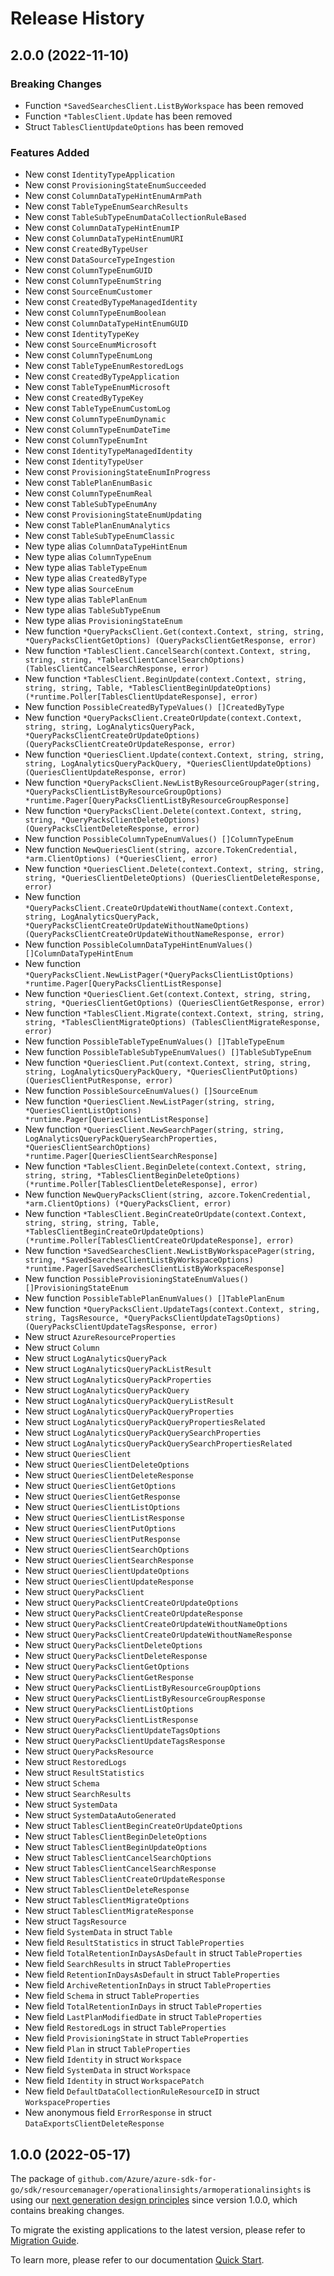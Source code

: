 # Release History

## 2.0.0 (2022-11-10)
### Breaking Changes

- Function `*SavedSearchesClient.ListByWorkspace` has been removed
- Function `*TablesClient.Update` has been removed
- Struct `TablesClientUpdateOptions` has been removed

### Features Added

- New const `IdentityTypeApplication`
- New const `ProvisioningStateEnumSucceeded`
- New const `ColumnDataTypeHintEnumArmPath`
- New const `TableTypeEnumSearchResults`
- New const `TableSubTypeEnumDataCollectionRuleBased`
- New const `ColumnDataTypeHintEnumIP`
- New const `ColumnDataTypeHintEnumURI`
- New const `CreatedByTypeUser`
- New const `DataSourceTypeIngestion`
- New const `ColumnTypeEnumGUID`
- New const `ColumnTypeEnumString`
- New const `SourceEnumCustomer`
- New const `CreatedByTypeManagedIdentity`
- New const `ColumnTypeEnumBoolean`
- New const `ColumnDataTypeHintEnumGUID`
- New const `IdentityTypeKey`
- New const `SourceEnumMicrosoft`
- New const `ColumnTypeEnumLong`
- New const `TableTypeEnumRestoredLogs`
- New const `CreatedByTypeApplication`
- New const `TableTypeEnumMicrosoft`
- New const `CreatedByTypeKey`
- New const `TableTypeEnumCustomLog`
- New const `ColumnTypeEnumDynamic`
- New const `ColumnTypeEnumDateTime`
- New const `ColumnTypeEnumInt`
- New const `IdentityTypeManagedIdentity`
- New const `IdentityTypeUser`
- New const `ProvisioningStateEnumInProgress`
- New const `TablePlanEnumBasic`
- New const `ColumnTypeEnumReal`
- New const `TableSubTypeEnumAny`
- New const `ProvisioningStateEnumUpdating`
- New const `TablePlanEnumAnalytics`
- New const `TableSubTypeEnumClassic`
- New type alias `ColumnDataTypeHintEnum`
- New type alias `ColumnTypeEnum`
- New type alias `TableTypeEnum`
- New type alias `CreatedByType`
- New type alias `SourceEnum`
- New type alias `TablePlanEnum`
- New type alias `TableSubTypeEnum`
- New type alias `ProvisioningStateEnum`
- New function `*QueryPacksClient.Get(context.Context, string, string, *QueryPacksClientGetOptions) (QueryPacksClientGetResponse, error)`
- New function `*TablesClient.CancelSearch(context.Context, string, string, string, *TablesClientCancelSearchOptions) (TablesClientCancelSearchResponse, error)`
- New function `*TablesClient.BeginUpdate(context.Context, string, string, string, Table, *TablesClientBeginUpdateOptions) (*runtime.Poller[TablesClientUpdateResponse], error)`
- New function `PossibleCreatedByTypeValues() []CreatedByType`
- New function `*QueryPacksClient.CreateOrUpdate(context.Context, string, string, LogAnalyticsQueryPack, *QueryPacksClientCreateOrUpdateOptions) (QueryPacksClientCreateOrUpdateResponse, error)`
- New function `*QueriesClient.Update(context.Context, string, string, string, LogAnalyticsQueryPackQuery, *QueriesClientUpdateOptions) (QueriesClientUpdateResponse, error)`
- New function `*QueryPacksClient.NewListByResourceGroupPager(string, *QueryPacksClientListByResourceGroupOptions) *runtime.Pager[QueryPacksClientListByResourceGroupResponse]`
- New function `*QueryPacksClient.Delete(context.Context, string, string, *QueryPacksClientDeleteOptions) (QueryPacksClientDeleteResponse, error)`
- New function `PossibleColumnTypeEnumValues() []ColumnTypeEnum`
- New function `NewQueriesClient(string, azcore.TokenCredential, *arm.ClientOptions) (*QueriesClient, error)`
- New function `*QueriesClient.Delete(context.Context, string, string, string, *QueriesClientDeleteOptions) (QueriesClientDeleteResponse, error)`
- New function `*QueryPacksClient.CreateOrUpdateWithoutName(context.Context, string, LogAnalyticsQueryPack, *QueryPacksClientCreateOrUpdateWithoutNameOptions) (QueryPacksClientCreateOrUpdateWithoutNameResponse, error)`
- New function `PossibleColumnDataTypeHintEnumValues() []ColumnDataTypeHintEnum`
- New function `*QueryPacksClient.NewListPager(*QueryPacksClientListOptions) *runtime.Pager[QueryPacksClientListResponse]`
- New function `*QueriesClient.Get(context.Context, string, string, string, *QueriesClientGetOptions) (QueriesClientGetResponse, error)`
- New function `*TablesClient.Migrate(context.Context, string, string, string, *TablesClientMigrateOptions) (TablesClientMigrateResponse, error)`
- New function `PossibleTableTypeEnumValues() []TableTypeEnum`
- New function `PossibleTableSubTypeEnumValues() []TableSubTypeEnum`
- New function `*QueriesClient.Put(context.Context, string, string, string, LogAnalyticsQueryPackQuery, *QueriesClientPutOptions) (QueriesClientPutResponse, error)`
- New function `PossibleSourceEnumValues() []SourceEnum`
- New function `*QueriesClient.NewListPager(string, string, *QueriesClientListOptions) *runtime.Pager[QueriesClientListResponse]`
- New function `*QueriesClient.NewSearchPager(string, string, LogAnalyticsQueryPackQuerySearchProperties, *QueriesClientSearchOptions) *runtime.Pager[QueriesClientSearchResponse]`
- New function `*TablesClient.BeginDelete(context.Context, string, string, string, *TablesClientBeginDeleteOptions) (*runtime.Poller[TablesClientDeleteResponse], error)`
- New function `NewQueryPacksClient(string, azcore.TokenCredential, *arm.ClientOptions) (*QueryPacksClient, error)`
- New function `*TablesClient.BeginCreateOrUpdate(context.Context, string, string, string, Table, *TablesClientBeginCreateOrUpdateOptions) (*runtime.Poller[TablesClientCreateOrUpdateResponse], error)`
- New function `*SavedSearchesClient.NewListByWorkspacePager(string, string, *SavedSearchesClientListByWorkspaceOptions) *runtime.Pager[SavedSearchesClientListByWorkspaceResponse]`
- New function `PossibleProvisioningStateEnumValues() []ProvisioningStateEnum`
- New function `PossibleTablePlanEnumValues() []TablePlanEnum`
- New function `*QueryPacksClient.UpdateTags(context.Context, string, string, TagsResource, *QueryPacksClientUpdateTagsOptions) (QueryPacksClientUpdateTagsResponse, error)`
- New struct `AzureResourceProperties`
- New struct `Column`
- New struct `LogAnalyticsQueryPack`
- New struct `LogAnalyticsQueryPackListResult`
- New struct `LogAnalyticsQueryPackProperties`
- New struct `LogAnalyticsQueryPackQuery`
- New struct `LogAnalyticsQueryPackQueryListResult`
- New struct `LogAnalyticsQueryPackQueryProperties`
- New struct `LogAnalyticsQueryPackQueryPropertiesRelated`
- New struct `LogAnalyticsQueryPackQuerySearchProperties`
- New struct `LogAnalyticsQueryPackQuerySearchPropertiesRelated`
- New struct `QueriesClient`
- New struct `QueriesClientDeleteOptions`
- New struct `QueriesClientDeleteResponse`
- New struct `QueriesClientGetOptions`
- New struct `QueriesClientGetResponse`
- New struct `QueriesClientListOptions`
- New struct `QueriesClientListResponse`
- New struct `QueriesClientPutOptions`
- New struct `QueriesClientPutResponse`
- New struct `QueriesClientSearchOptions`
- New struct `QueriesClientSearchResponse`
- New struct `QueriesClientUpdateOptions`
- New struct `QueriesClientUpdateResponse`
- New struct `QueryPacksClient`
- New struct `QueryPacksClientCreateOrUpdateOptions`
- New struct `QueryPacksClientCreateOrUpdateResponse`
- New struct `QueryPacksClientCreateOrUpdateWithoutNameOptions`
- New struct `QueryPacksClientCreateOrUpdateWithoutNameResponse`
- New struct `QueryPacksClientDeleteOptions`
- New struct `QueryPacksClientDeleteResponse`
- New struct `QueryPacksClientGetOptions`
- New struct `QueryPacksClientGetResponse`
- New struct `QueryPacksClientListByResourceGroupOptions`
- New struct `QueryPacksClientListByResourceGroupResponse`
- New struct `QueryPacksClientListOptions`
- New struct `QueryPacksClientListResponse`
- New struct `QueryPacksClientUpdateTagsOptions`
- New struct `QueryPacksClientUpdateTagsResponse`
- New struct `QueryPacksResource`
- New struct `RestoredLogs`
- New struct `ResultStatistics`
- New struct `Schema`
- New struct `SearchResults`
- New struct `SystemData`
- New struct `SystemDataAutoGenerated`
- New struct `TablesClientBeginCreateOrUpdateOptions`
- New struct `TablesClientBeginDeleteOptions`
- New struct `TablesClientBeginUpdateOptions`
- New struct `TablesClientCancelSearchOptions`
- New struct `TablesClientCancelSearchResponse`
- New struct `TablesClientCreateOrUpdateResponse`
- New struct `TablesClientDeleteResponse`
- New struct `TablesClientMigrateOptions`
- New struct `TablesClientMigrateResponse`
- New struct `TagsResource`
- New field `SystemData` in struct `Table`
- New field `ResultStatistics` in struct `TableProperties`
- New field `TotalRetentionInDaysAsDefault` in struct `TableProperties`
- New field `SearchResults` in struct `TableProperties`
- New field `RetentionInDaysAsDefault` in struct `TableProperties`
- New field `ArchiveRetentionInDays` in struct `TableProperties`
- New field `Schema` in struct `TableProperties`
- New field `TotalRetentionInDays` in struct `TableProperties`
- New field `LastPlanModifiedDate` in struct `TableProperties`
- New field `RestoredLogs` in struct `TableProperties`
- New field `ProvisioningState` in struct `TableProperties`
- New field `Plan` in struct `TableProperties`
- New field `Identity` in struct `Workspace`
- New field `SystemData` in struct `Workspace`
- New field `Identity` in struct `WorkspacePatch`
- New field `DefaultDataCollectionRuleResourceID` in struct `WorkspaceProperties`
- New anonymous field `ErrorResponse` in struct `DataExportsClientDeleteResponse`


## 1.0.0 (2022-05-17)

The package of `github.com/Azure/azure-sdk-for-go/sdk/resourcemanager/operationalinsights/armoperationalinsights` is using our [next generation design principles](https://azure.github.io/azure-sdk/general_introduction.html) since version 1.0.0, which contains breaking changes.

To migrate the existing applications to the latest version, please refer to [Migration Guide](https://aka.ms/azsdk/go/mgmt/migration).

To learn more, please refer to our documentation [Quick Start](https://aka.ms/azsdk/go/mgmt).